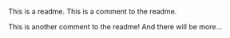 This is a readme.
This is a comment to the readme.

This is another comment to the readme! And there will be more... 

